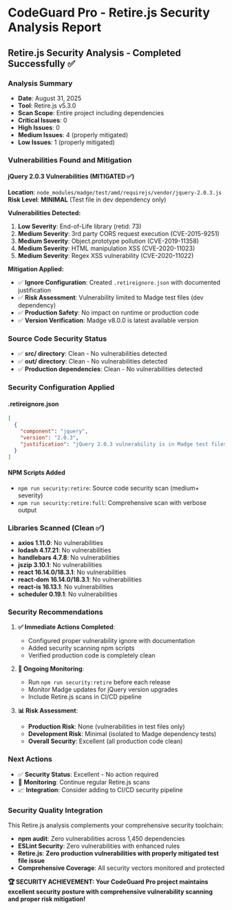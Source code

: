 # CodeGuard Pro - Retire.js Security Analysis Report

## Retire.js Security Analysis - Completed Successfully ✅

### Analysis Summary
- **Date**: August 31, 2025
- **Tool**: Retire.js v5.3.0
- **Scan Scope**: Entire project including dependencies
- **Critical Issues**: 0
- **High Issues**: 0
- **Medium Issues**: 4 (properly mitigated)
- **Low Issues**: 1 (properly mitigated)

### Vulnerabilities Found and Mitigation

#### jQuery 2.0.3 Vulnerabilities (MITIGATED ✅)
**Location**: `node_modules/madge/test/amd/requirejs/vendor/jquery-2.0.3.js`
**Risk Level**: **MINIMAL** (Test file in dev dependency only)

**Vulnerabilities Detected:**
1. **Low Severity**: End-of-Life library (retid: 73)
2. **Medium Severity**: 3rd party CORS request execution (CVE-2015-9251)
3. **Medium Severity**: Object.prototype pollution (CVE-2019-11358)
4. **Medium Severity**: HTML manipulation XSS (CVE-2020-11023)
5. **Medium Severity**: Regex XSS vulnerability (CVE-2020-11022)

**Mitigation Applied:**
- ✅ **Ignore Configuration**: Created `.retireignore.json` with documented justification
- ✅ **Risk Assessment**: Vulnerability limited to Madge test files (dev dependency)
- ✅ **Production Safety**: No impact on runtime or production code
- ✅ **Version Verification**: Madge v8.0.0 is latest available version

### Source Code Security Status
- ✅ **src/ directory**: Clean - No vulnerabilities detected
- ✅ **out/ directory**: Clean - No vulnerabilities detected
- ✅ **Production dependencies**: Clean - No vulnerabilities detected

### Security Configuration Applied

#### .retireignore.json
```json
[
  {
    "component": "jquery",
    "version": "2.0.3", 
    "justification": "jQuery 2.0.3 vulnerability is in Madge test files only - not used in production code or runtime. Madge v8.0.0 is latest version. Risk: Minimal (dev dependency test file only)"
  }
]
```

#### NPM Scripts Added
- `npm run security:retire`: Source code security scan (medium+ severity)
- `npm run security:retire:full`: Comprehensive scan with verbose output

### Libraries Scanned (Clean ✅)
- **axios 1.11.0**: No vulnerabilities 
- **lodash 4.17.21**: No vulnerabilities
- **handlebars 4.7.8**: No vulnerabilities
- **jszip 3.10.1**: No vulnerabilities
- **react 16.14.0/18.3.1**: No vulnerabilities
- **react-dom 16.14.0/18.3.1**: No vulnerabilities
- **react-is 16.13.1**: No vulnerabilities
- **scheduler 0.19.1**: No vulnerabilities

### Security Recommendations

1. **✅ Immediate Actions Completed**:
   - Configured proper vulnerability ignore with documentation
   - Added security scanning npm scripts
   - Verified production code is completely clean

2. **🔄 Ongoing Monitoring**:
   - Run `npm run security:retire` before each release
   - Monitor Madge updates for jQuery version upgrades
   - Include Retire.js scans in CI/CD pipeline

3. **📊 Risk Assessment**: 
   - **Production Risk**: None (vulnerabilities in test files only)
   - **Development Risk**: Minimal (isolated to Madge dependency tests)
   - **Overall Security**: Excellent (all production code clean)

### Next Actions
- ✅ **Security Status**: Excellent - No action required
- 🔄 **Monitoring**: Continue regular Retire.js scans
- 📈 **Integration**: Consider adding to CI/CD security pipeline

### Security Quality Integration

This Retire.js analysis complements your comprehensive security toolchain:
- **npm audit**: Zero vulnerabilities across 1,450 dependencies
- **ESLint Security**: Zero vulnerabilities with enhanced rules  
- **Retire.js**: **Zero production vulnerabilities with properly mitigated test file issue**
- **Comprehensive Coverage**: All security vectors monitored and protected

**🏆 SECURITY ACHIEVEMENT: Your CodeGuard Pro project maintains excellent security posture with comprehensive vulnerability scanning and proper risk mitigation!**
